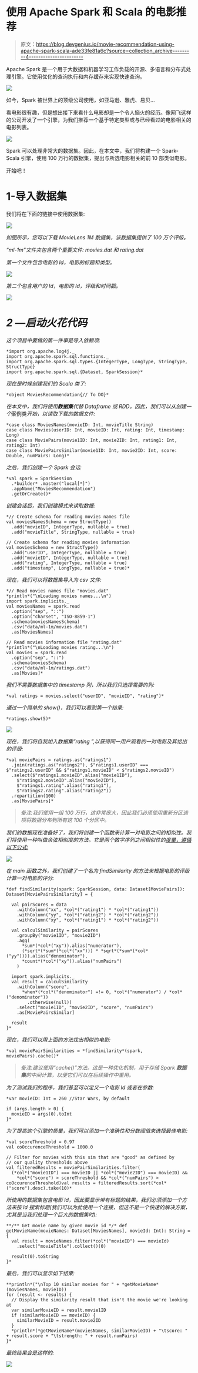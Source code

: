 # 使用 Apache Spark 和 Scala 的电影推荐

> 原文：<https://blog.devgenius.io/movie-recommendation-using-apache-spark-scala-ade33fe81a6c?source=collection_archive---------4----------------------->

Apache Spark 是一个用于大数据和机器学习工作负载的开源、多语言和分布式处理引擎。它使用优化的查询执行和内存缓存来实现快速查询。

![](img/08bdf19aab7aa3fd51506a0c8de8bb10.png)

如今，Spark 被世界上的顶级公司使用，如亚马逊、雅虎、易贝…

看电影很有趣，但是想出接下来看什么电影却是一个令人恼火的经历。像网飞这样的公司开发了一个引擎，为我们推荐一个基于特定类型或与已经看过的电影相关的电影列表。

![](img/63578e4cd47e59c683a4e5af8f29b53b.png)

Spark 可以处理非常大的数据集。因此，在本文中，我们将构建一个 Spark-Scala 引擎，使用 100 万行的数据集，提出与所选电影相关的前 10 部类似电影。

开始吧！

# 1-导入数据集

我们将在下面的链接中使用数据集:[](https://grouplens.org/datasets/movielens/)

*![](img/f5ed3e66f3a04763870ff8f8de9395c0.png)*

*如图所示，您可以下载 MovieLens 1M 数据集，该数据集提供了 100 万个评级。*

*“ml-1m”文件夹包含两个重要文件: *movies.dat* 和 *rating.dat**

*第一个文件包含电影的 Id，电影的标题和类型。*

*![](img/32f2b075c3d911522253707fb8db4064.png)*

*第二个包含用户的 Id，电影的 Id，评级和时间戳。*

*![](img/0685fd08a6836d9efb1c7fc10041822e.png)*

# *2 —启动火花代码*

*这个项目中要做的第一件事是导入依赖项:*

```
*import org.apache.log4j._
import org.apache.spark.sql.functions._
import org.apache.spark.sql.types.{IntegerType, LongType, StringType, StructType}
import org.apache.spark.sql.{Dataset, SparkSession}*
```

*现在是时候创建我们的 Scala 类了:*

```
*object MoviesRecommendation{// To DO}*
```

*在本文中，我们将使用**数据集**代替 Dataframe 或 RDD。因此，我们可以从创建一个*案例类*开始，以读取下载的数据文件:*

```
*case class MoviesNames(movieID: Int, movieTitle String)
case class Movies(userID: Int, movieID: Int, rating: Int, timestamp:   Long)
case class MoviePairs(movie1ID: Int, movie2ID: Int, rating1: Int, rating2: Int)
case class MoviePairsSimilar(movie1ID: Int, movie2ID: Int, score: Double, numPairs: Long)*
```

*之后，我们创建一个 Spark 会话:*

```
*val spark = SparkSession
  .*builder* .master("local[*]")
  .appName("MoviesRecommendation")
  .getOrCreate()*
```

*创建会话后，我们创建模式来读取数据:*

```
*// Create schema for reading movies names file
val moviesNamesSchema = new StructType()
  .add("movieID", IntegerType, nullable = true)
  .add("movieTitle", StringType, nullable = true)

// Create schema for reading movies information
val moviesSchema = new StructType()
  .add("userID", IntegerType, nullable = true)
  .add("movieID", IntegerType, nullable = true)
  .add("rating", IntegerType, nullable = true)
  .add("timestamp", LongType, nullable = true)*
```

*现在，我们可以将数据集导入为 csv 文件:*

```
*// Read movies names file "movies.dat"
*println*("\nLoading movies names...\n")
import spark.implicits._
val moviesNames = spark.read
  .option("sep", "::")
  .option("charset", "ISO-8859-1")
  .schema(moviesNamesSchema)
  .csv("data/ml-1m/movies.dat")
  .as[MoviesNames]

// Read movies information file "rating.dat"
*println*("\nLoading movies rating...\n")
val movies = spark.read
  .option("sep", "::")
  .schema(moviesSchema)
  .csv("data/ml-1m/ratings.dat")
  .as[Movies]*
```

*我们不需要数据集中的 timestamp 列，所以我们只选择需要的列:*

```
*val ratings = movies.select("userID", "movieID", "rating")*
```

*通过一个简单的 show()，我们可以看到第一个结果:*

```
*ratings.show(5)*
```

*![](img/b6b6a94363ae0dff233d29b8be5e3fa2.png)*

*现在，我们将自我加入数据集“rating ”,以获得同一用户观看的一对电影及其给出的评级:*

```
*val moviePairs = ratings.as("ratings1")
  .join(ratings.as("ratings2"), $"ratings1.userID" === $"ratings2.userID" && $"ratings1.movieID" < $"ratings2.movieID")
  .select($"ratings1.movieID".alias("movie1ID"),
    $"ratings2.movieID".alias("movie2ID"),
    $"ratings1.rating".alias("rating1"),
    $"ratings2.rating".alias("rating2"))
  .repartition(100)
  .as[MoviePairs]*
```

> *备注:我们使用一组 100 万行，这非常庞大，因此我们必须使用重新分区选项将数据分布到所有这 100 个分区中。*

*我们的数据现在准备好了，我们将创建一个函数来计算一对电影之间的相似性。我们将使用一种叫做余弦相似度的方法。它是两个数字序列之间相似性的[度量，遵循以下公式:](https://en.wikipedia.org/wiki/Measure_of_similarity)*

*![](img/b01cdd120f53c15160389dda325981ab.png)*

*在 main 函数之外，我们创建了一个名为 *findSimilarity* 的方法来根据电影的评级计算一对电影的评分:*

```
*def findSimilarity(spark: SparkSession, data: Dataset[MoviePairs]): Dataset[MoviePairsSimilarity] = {

  val pairScores = data
    .withColumn("xx", *col*("rating1") * *col*("rating1"))
    .withColumn("yy", *col*("rating2") * *col*("rating2"))
    .withColumn("xy", *col*("rating1") * *col*("rating2"))

  val calculSimilarity = pairScores
    .groupBy("movie1ID", "movie2ID")
    .agg(
      *sum*(*col*("xy")).alias("numerator"),
      (*sqrt*(*sum*(*col*("xx"))) * *sqrt*(*sum*(*col*("yy")))).alias("denominator"),
      *count*(*col*("xy")).alias("numPairs")
    )

  import spark.implicits._
  val result = calculSimilarity
    .withColumn("score",
      *when*(*col*("denominator") =!= 0, *col*("numerator") / *col*("denominator"))
        .otherwise(null))
    .select("movie1ID", "movie2ID", "score", "numPairs")
    .as[MoviePairsSimilar]

  result
}*
```

*现在，我们可以用上面的方法找出相似的电影:*

```
*val moviePairSimilarities = *findSimilarity*(spark, moviePairs).cache()*
```

> *备注:建议使用“cache()”方法。这是一种优化机制，用于存储 Spark **数据集**的中间计算，以便它们可以在后续操作中重用。*

*为了测试我们的程序，我们甚至可以定义一个电影 Id 或者在参数:*

```
*var movieID: Int = 260 //Star Wars, by default

if (args.length > 0) {
  movieID = args(0).toInt
}*
```

*为了提高这个引擎的质量，我们可以添加一个准确性和分数阈值来选择最佳电影:*

```
*val scoreThreshold = 0.97
val coOccurenceThreshold = 1000.0

// Filter for movies with this sim that are "good" as defined by
// our quality thresholds above
val filteredResults = moviePairSimilarities.filter(
  (*col*("movie1ID") === movieID || *col*("movie2ID") === movieID) &&
    *col*("score") > scoreThreshold && *col*("numPairs") > coOccurenceThreshold)val results = filteredResults.sort(*col*("score").desc).take(10)*
```

*所使用的数据集包含电影 Id，因此要显示带有标题的结果，我们必须添加一个方法来按 Id 搜索标题(我们可以为此使用一个连接，但这不是一个快速的解决方案，尤其是当我们处理一个巨大的数据集时):*

```
**/** Get movie name by given movie id */* def getMovieName(movieNames: Dataset[MoviesNames], movieId: Int): String = {
  val result = movieNames.filter(*col*("movieID") === movieId)
    .select("movieTitle").collect()(0)

  result(0).toString
}*
```

*最后，我们可以显示如下结果:*

```
**println*("\nTop 10 similar movies for " + *getMovieName*(moviesNames, movieID))
for (result <- results) {
  // Display the similarity result that isn't the movie we're looking at
  var similarMovieID = result.movie1ID
  if (similarMovieID == movieID) {
    similarMovieID = result.movie2ID
  }
  *println*(*getMovieName*(moviesNames, similarMovieID) + "\tscore: " + result.score + "\tstrength: " + result.numPairs)
}*
```

*最终结果会是这样的:*

*![](img/5e531312151b34b67a378b7a9e4515ad.png)*